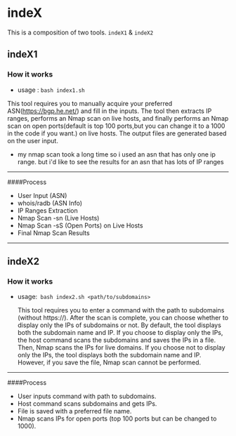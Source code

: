 # indeX

This is a composition of two tools. `indeX1` & `indeX2`

## indeX1
### How it works
* usage : `bash index1.sh`

This tool requires you to manually acquire your preferred ASN(https://bgp.he.net/) and fill in the inputs. The tool then extracts IP ranges, performs an Nmap scan on live hosts, and finally performs an Nmap scan on open ports(default is top 100 ports,but you can change it to a 1000 in the code if you want.) on live hosts. The output files are generated based on the user input. 

* my nmap scan took a long time so i used an asn that has only one ip range. but i'd like to see the results for an asn that has lots of IP ranges
-------------------------------------------------------------------
####Process
* User Input (ASN)
* whois/radb (ASN Info)
* IP Ranges Extraction
* Nmap Scan -sn (Live Hosts)
* Nmap Scan -sS (Open Ports) on Live Hosts
* Final Nmap Scan Results
-------------------------------------------------------------------

## indeX2
### How it works
* usage:` bash index2.sh <path/to/subdomains>`

   This tool requires you to enter a command with the path to subdomains (without https://). After the scan is complete, you can choose whether to display only the IPs of subdomains or not. By default, the tool displays both the subdomain name and IP. If you choose to display only the IPs, the host command scans the subdomains and saves the IPs in a file. Then, Nmap scans the IPs for live domains. If you choose not to display only the IPs, the tool displays both the subdomain name and IP. However, if you save the file, Nmap scan cannot be performed.
---------------------------------------------------------------------
####Process
* User inputs command with path to subdomains.
* Host command scans subdomains and gets IPs.
* File is saved with a preferred file name.
* Nmap scans IPs for open ports (top 100 ports but can be changed to 1000).
